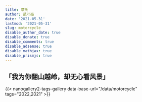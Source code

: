 ```yaml
---
title: 摩托
author: 范叶亮
date: '2021-05-31'
lastmod: '2021-05-31'
slug: motorcycle
disable_author_date: true
disable_donate: true
disable_comments: true
disable_adsense: true
disable_mathjax: true
disable_prismjs: true
---
```


## 「我为你翻山越岭，却无心看风景」

{{< nanogallery2-tags-gallery data-base-url="/data/motorcycle" tags="2022,2021" >}}
